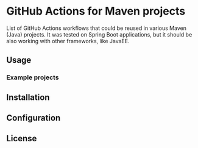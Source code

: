 # GitHub Actions for Maven projects

List of GitHub Actions workflows that could be reused in various Maven (Java) projects. It was tested on Spring Boot applications, but it should be also working with other frameworks, like JavaEE. 

## Usage

### Example projects

## Installation

## Configuration

## License

